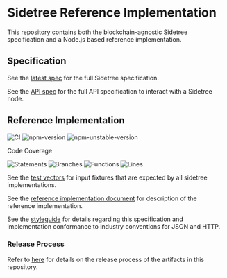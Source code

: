 # Sidetree Reference Implementation

This repository contains both the blockchain-agnostic Sidetree specification and a Node.js based reference implementation.

## Specification

See the [latest spec](https://identity.foundation/sidetree/spec/) for the full Sidetree specification.

See the [API spec](https://identity.foundation/sidetree/api/) for the full API specification to interact with a Sidetree node.

## Reference Implementation

![CI](https://github.com/decentralized-identity/sidetree/workflows/CI/badge.svg)
![npm-version](https://badgen.net/npm/v/@decentralized-identity/sidetree)
![npm-unstable-version](https://badgen.net/npm/v/@decentralized-identity/sidetree/unstable)


Code Coverage

![Statements](https://img.shields.io/badge/statements-100%25-brightgreen.svg?style=flat) ![Branches](https://img.shields.io/badge/branches-100%25-brightgreen.svg?style=flat) ![Functions](https://img.shields.io/badge/functions-100%25-brightgreen.svg?style=flat) ![Lines](https://img.shields.io/badge/lines-100%25-brightgreen.svg?style=flat)

See the [test vectors](tests/fixtures) for input fixtures that are expected by all sidetree implementations.

See the [reference implementation document](docs/core.md) for description of the reference implementation.

See the [styleguide](docs/styleguide.md) for details regarding this specification and implementation conformance to industry conventions for JSON and HTTP.


### Release Process

Refer to [here](/docs/release-process.md) for details on the release process of the artifacts in this repository.

